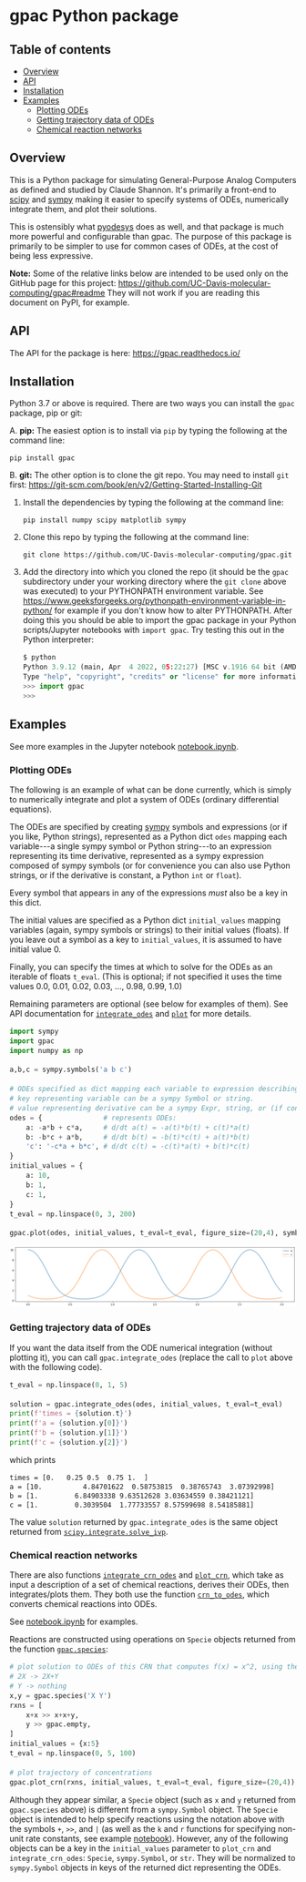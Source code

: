 # gpac Python package



## Table of contents

* [Overview](#overview)
* [API](#api)
* [Installation](#installation)
* [Examples](#examples)
  - [Plotting ODEs](#plotting-odes)
  - [Getting trajectory data of ODEs](#getting-trajectory-data-of-odes)
  - [Chemical reaction networks](#chemical-reaction-networks)


## Overview
This is a Python package for simulating General-Purpose Analog Computers as defined and studied by Claude Shannon. It's primarily a front-end to [scipy](https://scipy.org/) and [sympy](https://www.sympy.org/) making it easier to specify systems of ODEs, numerically integrate them, and plot their solutions.

This is ostensibly what [pyodesys](https://github.com/bjodah/pyodesys) does as well, and that package is much more powerful and configurable than gpac. The purpose of this package is primarily to be simpler to use for common cases of ODEs, at the cost of being less expressive.

**Note:** Some of the relative links below are intended to be used only on the GitHub page for this project: https://github.com/UC-Davis-molecular-computing/gpac#readme  They will not work if you are reading this document on PyPI, for example.

## API
The API for the package is here: https://gpac.readthedocs.io/

## Installation
Python 3.7 or above is required. There are two ways you can install the `gpac` package, pip or git:

A. **pip:** The easiest option is to install via `pip` by typing the following at the command line:
   ```
   pip install gpac
   ```

B. **git:** The other option is to clone the git repo. You may need to install `git` first: https://git-scm.com/book/en/v2/Getting-Started-Installing-Git

   1. Install the dependencies by typing the following at the command line:
      ```
      pip install numpy scipy matplotlib sympy
      ```

   2. Clone this repo by typing the following at the command line:
      ```
      git clone https://github.com/UC-Davis-molecular-computing/gpac.git
      ```

   3. Add the directory into which you cloned the repo (it should be the `gpac` subdirectory under your working directory where the `git clone` above was executed) to your PYTHONPATH environment variable. See https://www.geeksforgeeks.org/pythonpath-environment-variable-in-python/ for example if you don't know how to alter PYTHONPATH. After doing this you should be able to import the gpac package in your Python scripts/Jupyter notebooks with `import gpac`. Try testing this out in the Python interpreter:
       ```python
       $ python
       Python 3.9.12 (main, Apr  4 2022, 05:22:27) [MSC v.1916 64 bit (AMD64)] :: Anaconda, Inc. on win32
       Type "help", "copyright", "credits" or "license" for more information.
       >>> import gpac
       >>>
       ```

## Examples
See more examples in the Jupyter notebook [notebook.ipynb](notebook.ipynb).

### Plotting ODEs
The following is an example of what can be done currently, which is simply to numerically integrate and plot a system of ODEs (ordinary differential equations).

The ODEs are specified by creating [sympy](https://www.sympy.org/) symbols and expressions (or if you like, Python strings), represented as a Python dict `odes` mapping each variable---a single sympy symbol or Python string---to an expression representing its time derivative, represented as a sympy expression composed of sympy symbols (or for convenience you can also use Python strings, or if the derivative is constant, a Python `int` or `float`).

Every symbol that appears in any of the expressions *must* also be a key in this dict.

The initial values are specified as a Python dict `initial_values` mapping variables (again, sympy symbols or strings) to their initial values (floats). If you leave out a symbol as a key to `initial_values`, it is assumed to have initial value 0.

Finally, you can specify the times at which to solve for the ODEs as an iterable of floats `t_eval`. (This is optional; if not specified it uses the time values 0.0, 0.01, 0.02, 0.03, ..., 0.98, 0.99, 1.0)

Remaining parameters are optional (see below for examples of them). See API documentation for [`integrate_odes`](https://gpac.readthedocs.io/en/latest/#gpac.integrate_odes) and [`plot`](https://gpac.readthedocs.io/en/latest/#gpac.plot) for more details.

```python
import sympy
import gpac
import numpy as np

a,b,c = sympy.symbols('a b c')

# ODEs specified as dict mapping each variable to expression describing its derivative.
# key representing variable can be a sympy Symbol or string.
# value representing derivative can be a sympy Expr, string, or (if constant) int or float.
odes = {               # represents ODEs:
    a: -a*b + c*a,     # d/dt a(t) = -a(t)*b(t) + c(t)*a(t)
    b: -b*c + a*b,     # d/dt b(t) = -b(t)*c(t) + a(t)*b(t)
    'c': '-c*a + b*c', # d/dt c(t) = -c(t)*a(t) + b(t)*c(t)
}
initial_values = {
    a: 10,
    b: 1,
    c: 1,
}
t_eval = np.linspace(0, 3, 200)

gpac.plot(odes, initial_values, t_eval=t_eval, figure_size=(20,4), symbols_to_plot=[a,c])
```

![](images/rps-a-c.png)

### Getting trajectory data of ODEs
If you want the data itself from the ODE numerical integration (without plotting it), you can call `gpac.integrate_odes` (replace the call to `plot` above with the following code).

```python
t_eval = np.linspace(0, 1, 5)

solution = gpac.integrate_odes(odes, initial_values, t_eval=t_eval)
print(f'times = {solution.t}')
print(f'a = {solution.y[0]}')
print(f'b = {solution.y[1]}')
print(f'c = {solution.y[2]}')
```
which prints
```
times = [0.   0.25 0.5  0.75 1.  ]
a = [10.          4.84701622  0.58753815  0.38765743  3.07392998]
b = [1.         6.84903338 9.63512628 3.03634559 0.38421121]
c = [1.         0.3039504  1.77733557 8.57599698 8.54185881]
```
The value `solution` returned by `gpac.integrate_odes` is the same object returned from [`scipy.integrate.solve_ivp`](https://docs.scipy.org/doc/scipy/reference/generated/scipy.integrate.solve_ivp.html).


### Chemical reaction networks
There are also functions [`integrate_crn_odes`](https://gpac.readthedocs.io/en/latest/#crn.integrate_crn_odes) and [`plot_crn`](https://gpac.readthedocs.io/en/latest/#crn.plot_crn), which take as input a description of a set of chemical reactions, derives their ODEs, then integrates/plots them. They both use the function [`crn_to_odes`](https://gpac.readthedocs.io/en/latest/#crn.crn_to_odes), which converts chemical reactions into ODEs.

See [notebook.ipynb](notebook.ipynb) for examples.

Reactions are constructed using operations on `Specie` objects returned from the function [`gpac.species`](https://gpac.readthedocs.io/en/latest/#crn.species):

```python
# plot solution to ODEs of this CRN that computes f(x) = x^2, using the gpac.crn module
# 2X -> 2X+Y
# Y -> nothing
x,y = gpac.species('X Y')
rxns = [
    x+x >> x+x+y,
    y >> gpac.empty,
]
initial_values = {x:5}
t_eval = np.linspace(0, 5, 100)

# plot trajectory of concentrations
gpac.plot_crn(rxns, initial_values, t_eval=t_eval, figure_size=(20,4))
```

Although they appear similar, a `Specie` object (such as `x` and `y` returned from `gpac.species` above) is different from a `sympy.Symbol` object. The `Specie` object is intended to help specify reactions using the notation above with the symbols `+`, `>>`, and `|` (as well as the `k` and `r` functions for specifying non-unit rate constants, see example [notebook](notebook.ipynb)). However, any of the following objects can be a key in the `initial_values` parameter to `plot_crn` and `integrate_crn_odes`: `Specie`, `sympy.Symbol`, or `str`. They will be normalized to `sympy.Symbol` objects in keys of the returned dict representing the ODEs.